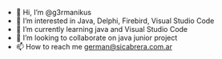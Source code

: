 - 👋 Hi, I’m @g3rmanikus
- 👀 I’m interested in Java, Delphi, Firebird, Visual Studio Code
- 🌱 I’m currently learning java and Visual Studio Code
- 💞️ I’m looking to collaborate on java junior project
- 📫 How to reach me german@sicabrera.com.ar

<!---
g3rmanikus/g3rmanikus is a ✨ special ✨ repository because its `README.md` (this file) appears on your GitHub profile.
You can click the Preview link to take a look at your changes.
--->
